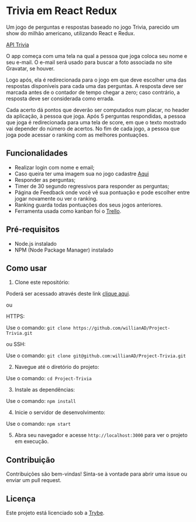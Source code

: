 # Trivia em React Redux

Um jogo de perguntas e respostas baseado no jogo Trivia, parecido um show do milhão americano, utilizando React e Redux.

[API Trivia](https://opentdb.com/api_config.php)

O app começa com uma tela na qual a pessoa que joga coloca seu nome e seu e-mail. O e-mail será usado para buscar a foto associada no site Gravatar, se houver.

Logo após, ela é redirecionada para o jogo em que deve escolher uma das respostas disponíveis para cada uma das perguntas. A resposta deve ser marcada antes de o contador de tempo chegar a zero; caso contrário, a resposta deve ser considerada como errada.

Cada acerto dá pontos que deverão ser computados num placar, no header da aplicação, à pessoa que joga. Após 5 perguntas respondidas, a pessoa que joga é redirecionada para uma tela de score, em que o texto mostrado vai depender do número de acertos. No fim de cada jogo, a pessoa que joga pode acessar o ranking com as melhores pontuações.

## Funcionalidades

- Realizar login com nome e email;
- Caso queira ter uma imagem sua no jogo cadastre [Aqui](https://wordpress.com/log-in?client_id=1854&redirect_to=https%3A%2F%2Fpublic-api.wordpress.com%2Foauth2%2Fauthorize%3Fclient_id%3D1854%26response_type%3Dcode%26blog_id%3D0%26state%3D7e6c8d7b7a1514d7c6413290be2152f62df51b0647311edda6c511427aa01b17%26redirect_uri%3Dhttps%253A%252F%252Fen.gravatar.com%252Fconnect%252F%253Faction%253Drequest_access_token%26from-calypso%3D1)
- Responder as perguntas;
- Timer de 30 segundo regressivos para responder as perguntas;
- Página de Feedback onde você vê sua pontuação e pode escolher entre jogar novamente ou ver o ranking.
- Ranking guarda todas pontuações dos seus jogos anteriores.
- Ferramenta usada como kanban foi o [Trello](https://trello.com/b/2mZxlQC7/trivia-react-redux-startest).

## Pré-requisitos

- Node.js instalado
- NPM (Node Package Manager) instalado

## Como usar

1. Clone este repositório:

Poderá ser acessado através deste link [clique aqui](https://willianad.github.io/Project-Trivia/).

ou

HTTPS:

Use o comando: `git clone https://github.com/willianAD/Project-Trivia.git`

ou SSH:

Use o comando: `git clone git@github.com:willianAD/Project-Trivia.git`



2. Navegue até o diretório do projeto:

Use o comando: `cd Project-Trivia`



3. Instale as dependências:

Use o comando: `npm install`



4. Inicie o servidor de desenvolvimento:

Use o comando: `npm start`



5. Abra seu navegador e acesse `http://localhost:3000` para ver o projeto em execução.

## Contribuição

Contribuições são bem-vindas! Sinta-se à vontade para abrir uma issue ou enviar um pull request.

## Licença

Este projeto está licenciado sob a [Trybe](https://www.betrybe.com/).
